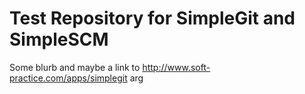 Test Repository for SimpleGit and SimpleSCM
====
Some blurb and maybe a link to http://www.soft-practice.com/apps/simplegit
arg


